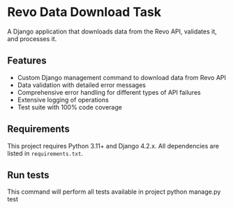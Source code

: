 # Revo Data Download Task

A Django application that downloads data from the Revo API, validates it, and processes it.

## Features

- Custom Django management command to download data from Revo API
- Data validation with detailed error messages
- Comprehensive error handling for different types of API failures
- Extensive logging of operations
- Test suite with 100% code coverage

## Requirements

This project requires Python 3.11+ and Django 4.2.x. All dependencies are listed in `requirements.txt`.

## Run tests
This command will perform all tests available in project
python manage.py test